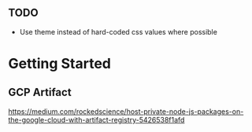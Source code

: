 ## TODO

- Use theme instead of hard-coded css values where possible

# Getting Started 

## GCP Artifact
https://medium.com/rockedscience/host-private-node-js-packages-on-the-google-cloud-with-artifact-registry-5426538f1afd
